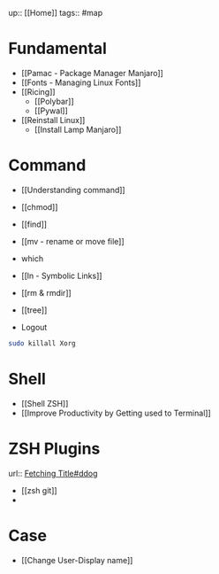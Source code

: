 up:: [[Home]]
tags:: #map 

# Fundamental
- [[Pamac - Package Manager Manjaro]]
- [[Fonts - Managing Linux Fonts]]
- [[Ricing]]
	- [[Polybar]]
	- [[Pywal]]
- [[Reinstall Linux]]
	- [[Install Lamp Manjaro]]

# Command
- [[Understanding command]]
- [[chmod]]
- [[find]]
- [[mv - rename or move file]]
- which
- [[ln - Symbolic Links]]
- [[rm & rmdir]]
- [[tree]]

- Logout
```sh
sudo killall Xorg
```


# Shell
- [[Shell ZSH]]
- [[Improve Productivity by Getting used to Terminal]]

# ZSH Plugins
url:: [Fetching Title#ddog](https://github.com/ohmyzsh/ohmyzsh/wiki/Plugins)
- [[zsh git]]
- 


# Case
- [[Change User-Display name]]